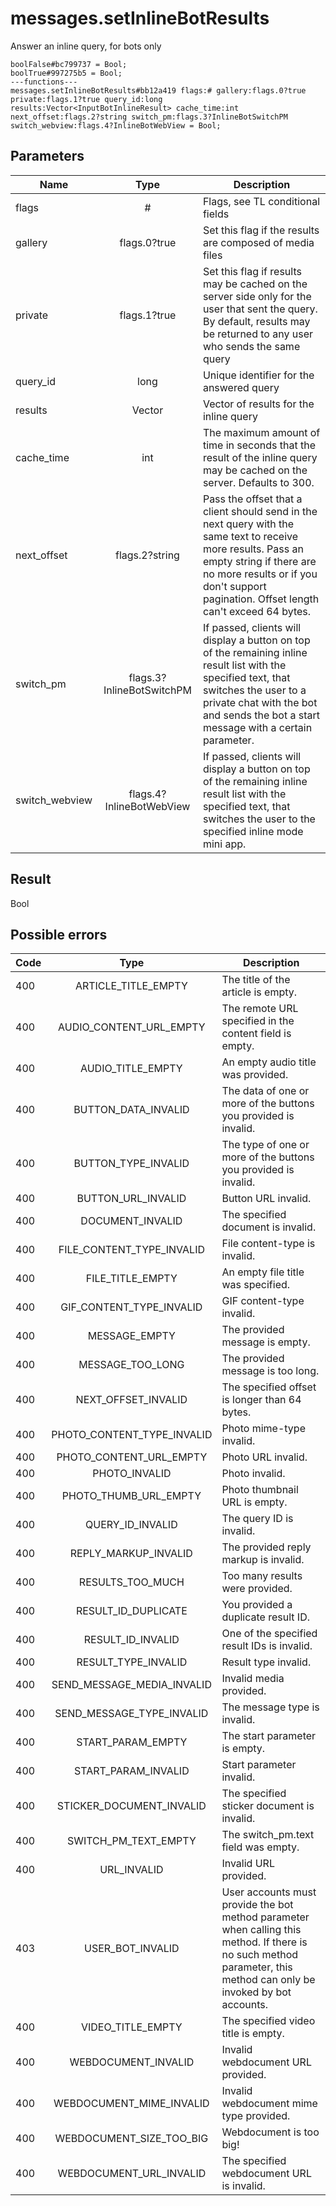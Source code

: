 # messages.setInlineBotResults
Answer an inline query, for bots only

```
boolFalse#bc799737 = Bool;
boolTrue#997275b5 = Bool;
---functions---
messages.setInlineBotResults#bb12a419 flags:# gallery:flags.0?true private:flags.1?true query_id:long results:Vector<InputBotInlineResult> cache_time:int next_offset:flags.2?string switch_pm:flags.3?InlineBotSwitchPM switch_webview:flags.4?InlineBotWebView = Bool;
```

## Parameters
| Name | Type | Description |
| ---- | :----: | ----------- |
| flags | # | Flags, see TL conditional fields |
| gallery | flags.0?true | Set this flag if the results are composed of media files |
| private | flags.1?true | Set this flag if results may be cached on the server side only for the user that sent the query. By default, results may be returned to any user who sends the same query |
| query_id | long | Unique identifier for the answered query |
| results | Vector<InputBotInlineResult> | Vector of results for the inline query |
| cache_time | int | The maximum amount of time in seconds that the result of the inline query may be cached on the server. Defaults to 300. |
| next_offset | flags.2?string | Pass the offset that a client should send in the next query with the same text to receive more results. Pass an empty string if there are no more results or if you don't support pagination. Offset length can't exceed 64 bytes. |
| switch_pm | flags.3?InlineBotSwitchPM | If passed, clients will display a button on top of the remaining inline result list with the specified text, that switches the user to a private chat with the bot and sends the bot a start message with a certain parameter. |
| switch_webview | flags.4?InlineBotWebView | If passed, clients will display a button on top of the remaining inline result list with the specified text, that switches the user to the specified inline mode mini app. |


## Result
Bool

## Possible errors
| Code | Type | Description |
| ---- | :----: | ----------- |
| 400 | ARTICLE_TITLE_EMPTY | The title of the article is empty. |
| 400 | AUDIO_CONTENT_URL_EMPTY | The remote URL specified in the content field is empty. |
| 400 | AUDIO_TITLE_EMPTY | An empty audio title was provided. |
| 400 | BUTTON_DATA_INVALID | The data of one or more of the buttons you provided is invalid. |
| 400 | BUTTON_TYPE_INVALID | The type of one or more of the buttons you provided is invalid. |
| 400 | BUTTON_URL_INVALID | Button URL invalid. |
| 400 | DOCUMENT_INVALID | The specified document is invalid. |
| 400 | FILE_CONTENT_TYPE_INVALID | File content-type is invalid. |
| 400 | FILE_TITLE_EMPTY | An empty file title was specified. |
| 400 | GIF_CONTENT_TYPE_INVALID | GIF content-type invalid. |
| 400 | MESSAGE_EMPTY | The provided message is empty. |
| 400 | MESSAGE_TOO_LONG | The provided message is too long. |
| 400 | NEXT_OFFSET_INVALID | The specified offset is longer than 64 bytes. |
| 400 | PHOTO_CONTENT_TYPE_INVALID | Photo mime-type invalid. |
| 400 | PHOTO_CONTENT_URL_EMPTY | Photo URL invalid. |
| 400 | PHOTO_INVALID | Photo invalid. |
| 400 | PHOTO_THUMB_URL_EMPTY | Photo thumbnail URL is empty. |
| 400 | QUERY_ID_INVALID | The query ID is invalid. |
| 400 | REPLY_MARKUP_INVALID | The provided reply markup is invalid. |
| 400 | RESULTS_TOO_MUCH | Too many results were provided. |
| 400 | RESULT_ID_DUPLICATE | You provided a duplicate result ID. |
| 400 | RESULT_ID_INVALID | One of the specified result IDs is invalid. |
| 400 | RESULT_TYPE_INVALID | Result type invalid. |
| 400 | SEND_MESSAGE_MEDIA_INVALID | Invalid media provided. |
| 400 | SEND_MESSAGE_TYPE_INVALID | The message type is invalid. |
| 400 | START_PARAM_EMPTY | The start parameter is empty. |
| 400 | START_PARAM_INVALID | Start parameter invalid. |
| 400 | STICKER_DOCUMENT_INVALID | The specified sticker document is invalid. |
| 400 | SWITCH_PM_TEXT_EMPTY | The switch_pm.text field was empty. |
| 400 | URL_INVALID | Invalid URL provided. |
| 403 | USER_BOT_INVALID | User accounts must provide the bot method parameter when calling this method. If there is no such method parameter, this method can only be invoked by bot accounts. |
| 400 | VIDEO_TITLE_EMPTY | The specified video title is empty. |
| 400 | WEBDOCUMENT_INVALID | Invalid webdocument URL provided. |
| 400 | WEBDOCUMENT_MIME_INVALID | Invalid webdocument mime type provided. |
| 400 | WEBDOCUMENT_SIZE_TOO_BIG | Webdocument is too big! |
| 400 | WEBDOCUMENT_URL_INVALID | The specified webdocument URL is invalid. |


